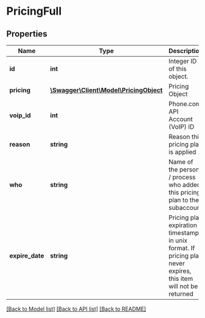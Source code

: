 # PricingFull

## Properties
Name | Type | Description | Notes
------------ | ------------- | ------------- | -------------
**id** | **int** | Integer ID of this object. | [optional] 
**pricing** | [**\Swagger\Client\Model\PricingObject**](PricingObject.md) | Pricing Object | [optional] 
**voip_id** | **int** | Phone.com API Account (VoIP) ID | [optional] 
**reason** | **string** | Reason this pricing plan is applied | [optional] 
**who** | **string** | Name of the person / process who added this pricing plan to the subaccount | [optional] 
**expire_date** | **string** | Pricing plan expiration timestamp in unix format. If pricing plan never expires, this item will not be returned | [optional] 

[[Back to Model list]](../README.md#documentation-for-models) [[Back to API list]](../README.md#documentation-for-api-endpoints) [[Back to README]](../README.md)


